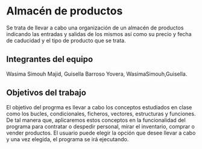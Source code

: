 # Almacén de productos


Se trata de llevar a cabo una organización de un almacén de productos indicando las entradas y salidas de los mismos así como su precio y fecha de caducidad y el tipo de producto que se trata. 

## Integrantes del equipo

Wasima Simouh Majid, Guisella Barroso Yovera, WasimaSimouh,Guisella.

## Objetivos del trabajo

El objetivo del progrma es llevar a cabo los conceptos estudiados en clase como los bucles, condicionales, ficheros, vectores, estructuras y funciones.
De tal manera que,  aplicaremos estos conceptos en la funcionalidad del programa para contratar o despedir personal, mirar el inventario, comprar o vender productos.
El usuario puede elegir la opción que desee llevar a cabo y una vez elegida, el programa se irá ejecutando.
